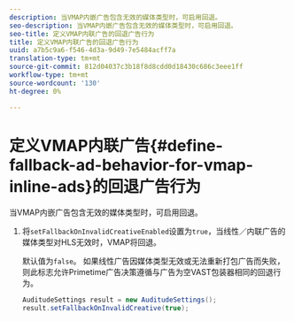 ```yaml
---
description: 当VMAP内嵌广告包含无效的媒体类型时，可启用回退。
seo-description: 当VMAP内嵌广告包含无效的媒体类型时，可启用回退。
seo-title: 定义VMAP内联广告的回退广告行为
title: 定义VMAP内联广告的回退广告行为
uuid: a7b5c9a6-f546-4d3a-9d49-7e5484acff7a
translation-type: tm+mt
source-git-commit: 812d04037c3b18f8d8cdd0d18430c686c3eee1ff
workflow-type: tm+mt
source-wordcount: '130'
ht-degree: 0%

---
```



# 定义VMAP内联广告{#define-fallback-ad-behavior-for-vmap-inline-ads}的回退广告行为

当VMAP内嵌广告包含无效的媒体类型时，可启用回退。

1. 将`setFallbackOnInvalidCreativeEnabled`设置为`true`，当线性／内联广告的媒体类型对HLS无效时，VMAP将回退。

   默认值为`false`。 如果线性广告因媒体类型无效或无法重新打包广告而失败，则此标志允许Primetime广告决策遵循与广告为空VAST包装器相同的回退行为。

   ```java
   AuditudeSettings result = new AuditudeSettings(); 
   result.setFallbackOnInvalidCreative(true);
   ```

